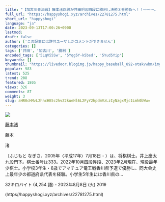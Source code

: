 ```yaml
---
title: "【加古川青流戦】藤本渚四段が井田明宏四段に勝利し決勝３番勝負へ！！～～～。 "
full_url: "https://happyshogi.xyz/archives/22781275.html"
short_url: "happyshogi"
language: "ja"
date: 2023-09-13T17:00:26+0900
lastmod: 
draft: false
author: ['この記事には許可ユーザしかコメントができません']
categories: []
tags: ['井田', '加古川', '勝利']
encoded_tags: ['5LqV55Sw', '5Yqg5Y-k5bed', '5Yud5Yip']
keywords: []
thumbnail: "https://livedoor.blogimg.jp/happy_baseball_892-otakvwbm/imgs/d/c/dcb8d534-s.jpg"
popular: 983
latest: 525
trend: 208
featured: 1805
views: 326
comments: 87
weight: 3
slug: aHR0cHMvL2hhcHB5c2hvZ2kueHl6L2FyY2hpdmVzLzIyNzgxMjc1Lmh0bWw=
---
```


![](https://livedoor.blogimg.jp/happy_baseball_892-otakvwbm/imgs/d/c/dcb8d534-s.jpg)

<div><a target='_blank' href='https//ja.wikipedia.org/wiki/%E8%97%A4%E6%9C%AC%E6%B8%9A' title='藤本渚'><p>藤本渚</p></a> <p class='searchresult'><p>藤本</p> <p>渚</p>（ふじもと なぎさ、2005年〈平成17年〉7月18日 - ）は、将棋棋士。井上慶太九段門下。棋士番号は333。2022年10月四段昇段、2023年2月現在、現役最年少棋士。小学校3年生・8歳でアマチュア竜王戦香川県予選で優勝し、同大会史上最年少の都道府県代表を経験。小学生5年生には香川県の…</p> <p class='mw-search-result-data'>32キロバイト (4,254 語) - 2023年8月8日 (火) 2019</p></div>

(https//happyshogi.xyz/archives/22781275.html)
